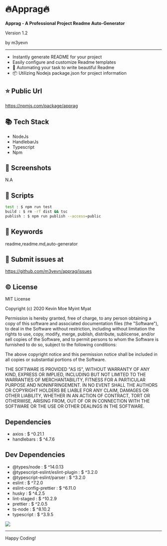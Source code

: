 # 🔥Apprag🔥

**Apprag - A Professional Project Readme Auto-Generator**

<p>Version 1.2</p>
<p>by m3yevn</p>

<hr/>

 - Instantly generate README for your project
 -  Easily configure and customize Readme templates
 - 🦾 Automating your task to write beautiful Readme
 - 📦 Utilizing Nodejs package.json for project information




## ⭐ Public Url

https://npmjs.com/package/apprag

## 📚 Tech Stack

 - NodeJs
 - HandlebarJs
 - Typescript
 - Npm


## 📸 Screenshots

N.A

## 📜 Scripts

```sh
test : $ npm run test
build : $ rm -rf dist && tsc
publish : $ npm run publish --access=public

```

## 🔑 Keywords

readme,readme.md,auto-generator

## 👾 Submit issues at

https://github.com/m3yevn/apprag/issues

## ©️ License

MIT License

Copyright (c) 2020 Kevin Moe Myint Myat

Permission is hereby granted, free of charge, to any person obtaining a copy
of this software and associated documentation files (the &quot;Software&quot;), to deal
in the Software without restriction, including without limitation the rights
to use, copy, modify, merge, publish, distribute, sublicense, and/or sell
copies of the Software, and to permit persons to whom the Software is
furnished to do so, subject to the following conditions:

The above copyright notice and this permission notice shall be included in all
copies or substantial portions of the Software.

THE SOFTWARE IS PROVIDED &quot;AS IS&quot;, WITHOUT WARRANTY OF ANY KIND, EXPRESS OR
IMPLIED, INCLUDING BUT NOT LIMITED TO THE WARRANTIES OF MERCHANTABILITY,
FITNESS FOR A PARTICULAR PURPOSE AND NONINFRINGEMENT. IN NO EVENT SHALL THE
AUTHORS OR COPYRIGHT HOLDERS BE LIABLE FOR ANY CLAIM, DAMAGES OR OTHER
LIABILITY, WHETHER IN AN ACTION OF CONTRACT, TORT OR OTHERWISE, ARISING FROM,
OUT OF OR IN CONNECTION WITH THE SOFTWARE OR THE USE OR OTHER DEALINGS IN THE
SOFTWARE.

## Dependencies

 - axios : $ ^0.21.1
 - handlebars : $ ^4.7.6


## Dev Dependencies

 - @types/node : $ ^14.0.13
 - @typescript-eslint/eslint-plugin : $ ^3.2.0
 - @typescript-eslint/parser : $ ^3.2.0
 - eslint : $ ^7.2.0
 - eslint-config-prettier : $ ^6.11.0
 - husky : $ ^4.2.5
 - lint-staged : $ ^10.2.9
 - prettier : $ ^2.0.5
 - ts-node : $ ^8.10.2
 - typescript : $ ^3.9.5


<img src="https://cdn.dribbble.com/users/2401141/screenshots/5487982/developers-gif-showcase.gif"/>

<hr/>
Happy Coding!
